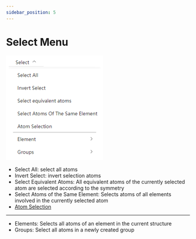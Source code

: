 ```yaml
---
sidebar_position: 5
---
```


# Select Menu

![select](../../nested/qstudio_manual_select.png)

- Select All: select all atoms
- Invert Select: invert selection atoms
- Select Equivalent Atoms: All equivalent atoms of the currently selected atom are selected according to the symmetry
- Select Atoms of the Same Element: Selects atoms of all elements involved in the currently selected atom
- [Atom Selection](./qstudio_manual_select_advanced)

---

- Elements: Selects all atoms of an element in the current structure
- Groups: Select all atoms in a newly created group

